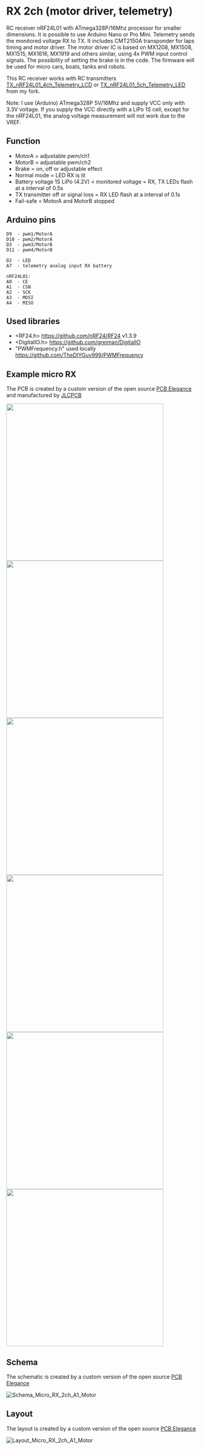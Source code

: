 # RX 2ch (motor driver, telemetry)
RC receiver nRF24L01 with ATmega328P/16Mhz processor for smaller dimensions.
It is possible to use Arduino Nano or Pro Mini.
Telemetry sends the monitored voltage RX to TX. 
It includes CMT2150A transponder for laps timing and motor driver.
The motor driver IC is based on MX1208, MX1508, MX1515, MX1616, MX1919 and others similar, using 4x PWM input control signals.
The possibility of setting the brake is in the code.
The firmware will be used for micro cars, boats, tanks and robots.

This RC receiver works with RC transmitters [TX_nRF24L01_4ch_Telemetry_LCD](https://github.com/stanekTM/TX_nRF24L01_4ch_Telemetry_LCD) or
[TX_nRF24L01_5ch_Telemetry_LED](https://github.com/stanekTM/TX_nRF24L01_5ch_Telemetry_LED) from my fork.

Note: I use (Arduino) ATmega328P 5V/16Mhz and supply VCC only with 3.3V voltage. 
If you supply the VCC directly with a LiPo 1S cell, except for the nRF24L01, the analog voltage measurement will not work due to the VREF.

## Function
* MotorA = adjustable pwm/ch1
* MotorB = adjustable pwm/ch2
* Brake = on, off or adjustable effect 
* Normal mode = LED RX is lit
* Battery voltage 1S LiPo (4.2V) < monitored voltage = RX, TX LEDs flash at a interval of 0.5s
* TX transmitter off or signal loss = RX LED flash at a interval of 0.1s 
* Fail-safe = MotorA and MotorB stopped

## Arduino pins
```
D9  - pwm1/MotorA
D10 - pwm2/MotorA
D3  - pwm3/MotorB
D11 - pwm4/MotorB

D2  - LED
A7  - telemetry analog input RX battery

nRF24L01:
A0  - CE
A1  - CSN
A2  - SCK
A3  - MOSI
A4  - MISO
```

## Used libraries
* <RF24.h>                      https://github.com/nRF24/RF24 v1.3.9 
* <DigitalIO.h>                 https://github.com/greiman/DigitalIO
* "PWMFrequency.h" used locally https://github.com/TheDIYGuy999/PWMFrequency

## Example micro RX
The PCB is created by a custom version of the open source [PCB Elegance](https://github.com/stanekTM/PCB_Elegance) and manufactured by [JLCPCB](https://jlcpcb.com)

<img src="https://raw.githubusercontent.com/stanekTM/RX_nRF24L01_Telemetry_Motor_Servo/master/documents/micro_rx_1.jpg" width="415"><img src="https://raw.githubusercontent.com/stanekTM/RX_nRF24L01_Telemetry_Motor_Servo/master/documents/micro_rx_2.jpg" width="415">
<img src="https://raw.githubusercontent.com/stanekTM/RX_nRF24L01_Telemetry_Motor_Servo/master/documents/micro_rx_3.jpg" width="415"><img src="https://raw.githubusercontent.com/stanekTM/RX_nRF24L01_Telemetry_Motor_Servo/master/documents/micro_rx_4.jpg" width="415">
<img src="https://raw.githubusercontent.com/stanekTM/RX_nRF24L01_Telemetry_Motor_Servo/master/documents/micro_rx_5.jpg" width="415"><img src="https://raw.githubusercontent.com/stanekTM/RX_nRF24L01_Telemetry_Motor_Servo/master/documents/micro_rx_6.jpg" width="415">

## Schema
The schematic is created by a custom version of the open source [PCB Elegance](https://github.com/stanekTM/PCB_Elegance)

![Schema_Micro_RX_2ch_A1_Motor](https://raw.githubusercontent.com/stanekTM/RX_nRF24L01_Telemetry_Motor_Servo/master/documents/micro_rx_schema.PNG)

## Layout
The layout is created by a custom version of the open source [PCB Elegance](https://github.com/stanekTM/PCB_Elegance)

![Layout_Micro_RX_2ch_A1_Motor](https://raw.githubusercontent.com/stanekTM/RX_nRF24L01_Telemetry_Motor_Servo/master/documents/micro_rx_layout.PNG)
